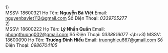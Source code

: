 1)</br>
 MSSV: 18600321
Họ Tên: **Nguyễn Bá Việt**
Email: nguyenbaviet112@gmail.com
Số Điện Thoại: _0339705277_</br>
2)</br>
MSSV: 18600222
Họ Tên: **Lỷ Nhần Quắn**
Email: phongthuong002@gmail.com
Số Điện Thoại: _0338816077_
<\br>3)
MSSV: 18600090
Họ Tên: **Trương Đình Hiếu**
Email: truonghieu667@gmail.com
Số Điện Thoại: _0986704105_
